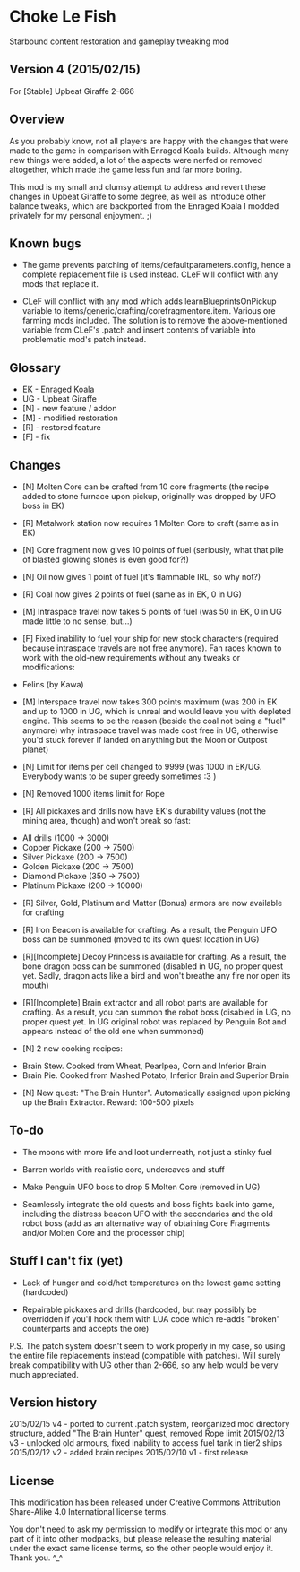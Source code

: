 # Choke Le Fish
Starbound content restoration and gameplay tweaking mod

Version 4 (2015/02/15)
---------
For [Stable] Upbeat Giraffe 2-666


Overview
--------

As you probably know, not all players are happy with the changes that were made to the game in comparison with Enraged Koala builds. Although many new things were added, a lot of the aspects were nerfed or removed altogether, which made the game less fun and far more boring.

This mod is my small and clumsy attempt to address and revert these changes in Upbeat Giraffe to some degree, as well as introduce other balance tweaks, which are backported from the Enraged Koala I modded privately for my personal enjoyment. ;)


Known bugs
----------

+ The game prevents patching of items/defaultparameters.config, hence a complete replacement file is used instead. CLeF will conflict with any mods that replace it.

+ CLeF will conflict with any mod which adds learnBlueprintsOnPickup variable to items/generic/crafting/corefragmentore.item. Various ore farming mods included. The solution is to remove the above-mentioned variable from CLeF's .patch and insert contents of variable into problematic mod's patch instead.


Glossary
--------

* EK - Enraged Koala
* UG - Upbeat Giraffe
* [N] - new feature / addon
* [M] - modified restoration
* [R] - restored feature
* [F] - fix

Changes
-------

+ [N] Molten Core can be crafted from 10 core fragments (the recipe added to stone furnace upon pickup, originally was dropped by UFO boss in EK)

+ [R] Metalwork station now requires 1 Molten Core to craft (same as in EK)

+ [N] Core fragment now gives 10 points of fuel (seriously, what that pile of blasted glowing stones is even good for?!)

+ [N] Oil now gives 1 point of fuel (it's flammable IRL, so why not?)

+ [R] Coal now gives 2 points of fuel (same as in EK, 0 in UG)

+ [M] Intraspace travel now takes 5 points of fuel (was 50 in EK, 0 in UG made little to no sense, but...)

+ [F] Fixed inability to fuel your ship for new stock characters (required because intraspace travels are not free anymore). Fan races known to work with the old-new requirements without any tweaks or modifications:
 - Felins (by Kawa)

+ [M] Interspace travel now takes 300 points maximum (was 200 in EK and up to 1000 in UG, which is unreal and would leave you with depleted engine. This seems to be the reason (beside the coal not being a "fuel" anymore) why intraspace travel was made cost free in UG, otherwise you'd stuck forever if landed on anything but the Moon or Outpost planet)

+ [N] Limit for items per cell changed to 9999 (was 1000 in EK/UG. Everybody wants to be super greedy sometimes :3 )

+ [N] Removed 1000 items limit for Rope

+ [R] All pickaxes and drills now have EK's durability values (not the mining area, though) and won't break so fast:
 - All drills      (1000 -> 3000)
 - Copper Pickaxe   (200 -> 7500)
 - Silver Pickaxe   (200 -> 7500)
 - Golden Pickaxe   (200 -> 7500)
 - Diamond Pickaxe  (350 -> 7500)
 - Platinum Pickaxe (200 -> 10000)

+ [R] Silver, Gold, Platinum and Matter (Bonus) armors are now available for crafting

+ [R] Iron Beacon is available for crafting. As a result, the Penguin UFO boss can be summoned (moved to its own quest location in UG)

+ [R][Incomplete] Decoy Princess is available for crafting. As a result, the bone dragon boss can be summoned (disabled in UG, no proper quest yet. Sadly, dragon acts like a bird and won't breathe any fire nor open its mouth)

+ [R][Incomplete] Brain extractor and all robot parts are available for crafting. As a result, you can summon the robot boss (disabled in UG, no proper quest yet. In UG original robot was replaced by Penguin Bot and appears instead of the old one when summoned)

+ [N] 2 new cooking recipes:
 - Brain Stew. Cooked from Wheat, Pearlpea, Corn and Inferior Brain
 - Brain Pie. Cooked from Mashed Potato, Inferior Brain and Superior Brain

+ [N] New quest: "The Brain Hunter". Automatically assigned upon picking up the Brain Extractor. Reward: 100-500 pixels


To-do
-----

+ The moons with more life and loot underneath, not just a stinky fuel

+ Barren worlds with realistic core, undercaves and stuff

+ Make Penguin UFO boss to drop 5 Molten Core (removed in UG)

+ Seamlessly integrate the old quests and boss fights back into game, including the distress beacon UFO with the secondaries and the old robot boss (add as an alternative way of obtaining Core Fragments and/or Molten Core and the processor chip)


Stuff I can't fix (yet)
-----------------------

+ Lack of hunger and cold/hot temperatures on the lowest game setting (hardcoded)

+ Repairable pickaxes and drills (hardcoded, but may possibly be overridden if you'll hook them with LUA code which re-adds "broken" counterparts and accepts the ore)


P.S. The patch system doesn't seem to work properly in my case, so using the entire file replacements instead (compatible with patches). Will surely break compatibility with UG other than 2-666, so any help would be very much appreciated.


Version history
---------------

2015/02/15 v4 - ported to current .patch system, reorganized mod directory structure, added "The Brain Hunter" quest, removed Rope limit
2015/02/13 v3 - unlocked old armours, fixed inability to access fuel tank in tier2 ships
2015/02/12 v2 - added brain recipes
2015/02/10 v1 - first release


License
-------

This modification has been released under Creative Commons Attribution Share-Alike 4.0 International license terms.

You don't need to ask my permission to modify or integrate this mod or any part of it into other modpacks, but please release the resulting material under the exact same license terms, so the other people would enjoy it. Thank you. ^_^
